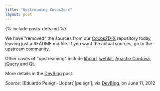 ```yaml
---
title: "Upstreaming Cocos2d-x"
layout: post
---
```

{% include posts-defs.md %}

We have "removed" the sources from our [Cocos2D-X]()
repository today, leaving just a README.md file.
If you want the actual sources, go to the [upstream community](http://www.cocos2d-x.org/).

Other cases of "upstreaming" include
[libcurl](http://curl.haxx.se/),
[webkit](http://www.webkit.org/),
[Apache Cordova](http://incubator.apache.org/cordova/),
[jQuery](http://jquery.com/)
and
[Qt](http://gitorious.org/qt).

More details in the [DevBlog](http://devblog.blackberry.com/2012/06/upstreaming-contributions-cocos2dx/) post.

_Source_: [Eduardo Pelegri-Llopart][pelegri], via [DevBlog](http://devblog.blackberry.com/2012/06/upstreaming-contributions-cocos2dx/), on June 11, 2012 

